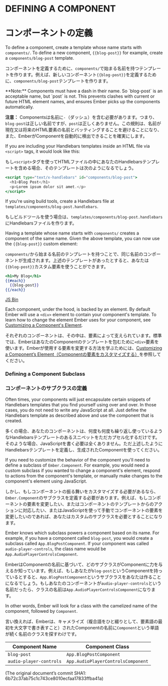 # DEFINING A COMPONENT
# コンポーネントの定義

To define a component, create a template whose name starts with
`components/`. To define a new component, `{{blog-post}}` for example,
create a `components/blog-post` template.

コンポーネントを定義するために、`components/`で始まる名前を持つテンプレートを作ります。例えば、新しいコンポーネント`{{blog-post}}`を定義するために、`components/blog-post`テンプレートを作ります。

<aside>
  **Note:** Components must have a dash in their name. So `blog-post` is an acceptable name,
  but `post` is not. This prevents clashes with current or future HTML element names, and
  ensures Ember picks up the components automatically.
  
  **注意：** Componentsは名前に`-`（ダッシュ）を含む必要があります。つまり、`blog-post`は正しい名前ですが、`post`は正しくありません。この規則は、名前が現在又は将来のHTML要素の名前とバッティングすることを避けることになり、また、EmberがComponentを自動的に検出できることを確実にします。
</aside>

If you are including your Handlebars templates inside an HTML file via
`<script>` tags, it would look like this:

もし`<script>`タグを使ってHTMLファイルの中にあなたのHandlebarsテンプレートを含める場合、そのテンプレートは次のようになるでしょう。

```handlebars
<script type="text/x-handlebars" id="components/blog-post">
  <h1>Blog Post</h1>
  <p>Lorem ipsum dolor sit amet.</p>
</script>
```

If you're using build tools, create a Handlebars file at
`templates/components/blog-post.handlebars`.

もしビルドツールを使う場合は、`templates/components/blog-post.handlebars`にHandlebarsファイルを作ります。

Having a template whose name starts with `components/` creates a
component of the same name. Given the above template, you can now use the
`{{blog-post}}` custom element:

`components/`から始まる名前のテンプレートを持つことで、同じ名前のコンポーネントが生成されます。上述のテンプレートがあったとすると、あなたは`{{blog-post}}`カスタム要素を使うことができます。

```handlebars
<h1>My Blog</h1>
{{#each}}
  {{blog-post}}
{{/each}}
```

<a class="jsbin-embed" href="http://jsbin.com/ifuxey/1/embed?live,html">JS Bin</a><script src="http://static.jsbin.com/js/embed.js"></script>

Each component, under the hood, is backed by an element. By default
Ember will use a `<div>` element to contain your component's template.
To learn how to change the element Ember uses for your component, see
[Customizing a Component's
Element](http://emberjs.com/guides/components/customizing-a-components-element).

それぞれのコンポーネントは、その中は、要素によって支えられています。標準では、EmberはあなたのComponentのテンプレートを包むために`<div>`要素を使います。Emberが使用する要素を変更する方法を学ぶためには、[Customizing a Component’s Element（Componentの要素をカスタマイズする）](http://emberjs.com/guides/components/customizing-a-components-element)を参照してください。

### Defining a Component Subclass
### コンポーネントのサブクラスの定義

Often times, your components will just encapsulate certain snippets of
Handlebars templates that you find yourself using over and over. In
those cases, you do not need to write any JavaScript at all. Just define
the Handlebars template as described above and use the component that is
created.

多くの場合、あなたのコンポーネントは、何度も何度も繰り返し使っているようなHandlebarsテンプレートのあるスニペットをただカプセル化するだけです。そのような場合、JavaScriptを書く必要は全くありません。ただ上述したようにHandlebarsテンプレートを定義し、生成されたComponentを使ってください。

If you need to customize the behavior of the component you'll
need to define a subclass of `Ember.Component`. For example, you would
need a custom subclass if you wanted to change a component's element,
respond to actions from the component's template, or manually make
changes to the component's element using JavaScript.

しかし、もしコンポーネントの振る舞いをカスタマイズする必要があるなら、`Ember.Component`のサブクラスを定義する必要があります。例えば、もしコンポーネントの要素を変更したい、またはコンポーネントのテンプレートからのアクションに対応したい、またはJavaScriptを使って手動でコンポーネントの要素を変更したいのであれば、あなたはカスタムのサブクラスを必要とすることになります。

Ember knows which subclass powers a component based on its name. For
example, if you have a component called `blog-post`, you would create a
subclass called `App.BlogPostComponent`. If your component was called
`audio-player-controls`, the class name would be
`App.AudioPlayerControlsComponent`.

EmberはComponentの名前に基づいて、どのサブクラスがComponentに力を与えるか知っています。例えば、もしあなたが`blog-post`というComponentを持っているとすると、`App.BlogPostComponent`というサブクラスをあなたは作ることになるでしょう。もしあなたのコンポーネントが`audio-player-controls`という名前だったら、クラスの名前は`App.AudioPlayerControlsComponent`になります。

In other words, Ember will look for a class with the camelized name of
the component, followed by `Component`.

言い換えれば、Emberは、キャメライズ（複合語をひと綴りとして、要素語の最初を大文字で書き表すこと）されたComponentの名前に`Component`という単語が続く名前のクラスを探すわけです。

<table>
  <thead>
  <tr>
    <th>Component Name</th>
    <th>Component Class</th>
  </tr>
  </thead>
  <tr>
    <td><code>blog-post</code></td>
    <td><code>App.BlogPostComponent</code></td>
  </tr>
  <tr>
    <td><code>audio-player-controls</code></td>
    <td><code>App.AudioPlayerControlsComponent</code></td>
  </tr>
</table>

(The original document’s commit SHA1: 6b72c37ab75c1c743ce8010ecfaa17833ffba41a)